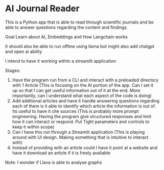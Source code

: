 # AI Journal Reader
This is a Python app that is able to read through scientific journals and be able to answer questions regarding the content and findings

Goal Learn about AI, Embeddings and How Langchain works

It should also be able to run offline using llama but might also add chatgpt and open ai ability

I intend to have it working within a streamlit application

Stages:

1. Have the program run from a CLI and interact with a preloaded directory with 1 Article
    (This is focusing on the AI portion of the app. Can I set it up so that I can get useful information out of it at the end. More importantly, can I understand what each aspect of the code is doing)
2. Add additional articles and have it handle answering questions regarding each of them
    is it able to identify which article the information is out of. Its useful to have it cite sources
    (This is probably more prompt engineering. Having the program give structured responses and limit how it can interact or respond. Put Tight parameters and controls to keep it within scope)
3. Can I have this run through a Streamlit application
    (This is playing around with UI design. Making something that is intuitive to interact with)
4. Instead of providing with an article could I have it point at a website and have it download an article if it is freely avaliable


Note: I wonder if Llava is able to analyse graphs

